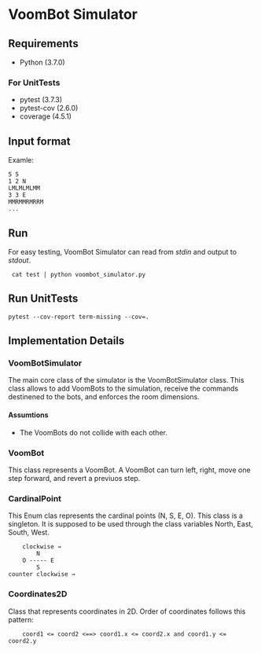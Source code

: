 # VoomBot Simulator

## Requirements

* Python (3.7.0)

### For UnitTests

* pytest (3.7.3)
* pytest-cov (2.6.0)
* coverage (4.5.1)

## Input format

Examle:

    5 5
    1 2 N
    LMLMLMLMM
    3 3 E
    MMRMMRMRRM
    ...

## Run

For easy testing, VoomBot Simulator can read from _stdin_ and output to _stdout_.

     cat test | python voombot_simulator.py

## Run UnitTests

    pytest --cov-report term-missing --cov=.

## Implementation Details

### VoomBotSimulator

The main core class of the simulator is the VoomBotSimulator class. This class allows to add VoomBots to the simulation, receive the commands destinened to the bots, and enforces the room dimensions.

#### Assumtions

* The VoomBots do not collide with each other.

### VoomBot

This class represents a VoomBot. A VoomBot can turn left, right, move one step forward, and revert a previuos step.

### CardinalPoint

This Enum clas represents the cardinal points (N, S, E, O). This class is a singleton. It is supposed to be used through the class variables North, East, South, West.

        clockwise →
            N
        O ----- E
            S
    counter clockwise →

### Coordinates2D

Class that represents coordinates in 2D. Order of coordinates follows this pattern:

        coord1 <= coord2 <==> coord1.x <= coord2.x and coord1.y <= coord2.y